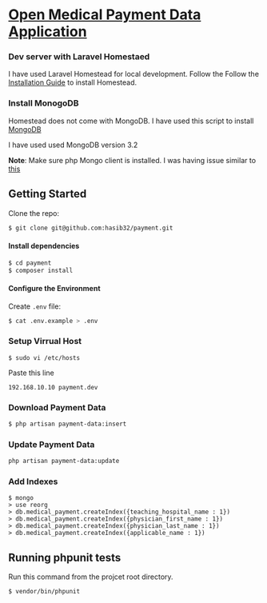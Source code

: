 # [Open Medical Payment Data Application](https://openpaymentsdata-origin.cms.gov/)

### Dev server with Laravel Homestaed
I have used Laravel Homestead for local development. Follow the Follow the [Installation Guide](https://laravel.com/docs/5.4/homestead#installation-and-setup) to install Homestead.

### Install MonogoDB
Homestead does not come with MongoDB. I have used this script to install [MongoDB](https://github.com/zakhttp/Mongostead7)

I have used used MongoDB version 3.2

**Note**: Make sure php Mongo client is installed. I was having issue similar to [this](https://github.com/jenssegers/laravel-mongodb/issues/797)

## Getting Started
Clone the repo:
```bash
$ git clone git@github.com:hasib32/payment.git
```

#### Install dependencies
```bash
$ cd payment
$ composer install
```



#### Configure the Environment
Create `.env` file:
```bash
$ cat .env.example > .env
```
### Setup Virrual Host
```
$ sudo vi /etc/hosts
```
Paste this line
```
192.168.10.10 payment.dev
```

### Download Payment Data
```bash
$ php artisan payment-data:insert
```
### Update Payment Data
```bash
php artisan payment-data:update
```
### Add Indexes
```
$ mongo
> use reorg
> db.medical_payment.createIndex({teaching_hospital_name : 1})
> db.medical_payment.createIndex({physician_first_name : 1})
> db.medical_payment.createIndex({physician_last_name : 1})
> db.medical_payment.createIndex({applicable_name : 1})
```

## Running phpunit tests
Run this command from the projcet root directory.
```bash
$ vendor/bin/phpunit
```

